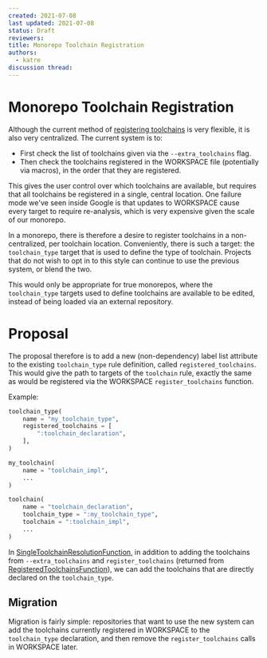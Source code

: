 ```yaml
---
created: 2021-07-08
last updated: 2021-07-08
status: Draft
reviewers:
title: Monorepo Toolchain Registration
authors:
  - katre
discussion thread:
---
```


# Monorepo Toolchain Registration

Although the current method of [registering
toolchains](https://docs.bazel.build/versions/main/toolchains.html#registering-and-building-with-toolchains)
is very flexible, it is also very centralized. The current system is to:

- First check the list of toolchains given via the `--extra_toolchains` flag.
- Then check the toolchains registered in the WORKSPACE file (potentially via
  macros), in the order that they are registered.

This gives the user control over which toolchains are available, but requires
that all toolchains be registered in a single, central location. One failure
mode we've seen inside Google is that updates to WORKSPACE cause every target to
require re-analysis, which is very expensive given the scale of our monorepo.

In a monorepo, there is therefore a desire to register toolchains in a
non-centralized, per toolchain location. Conveniently, there is such a target:
the `toolchain_type` target that is used to define the type of toolchain.
Projects that do not wish to opt in to this style can continue to use the
previous system, or blend the two.

This would only be appropriate for true monorepos, where the `toolchain_type`
targets used to define toolchains are available to be edited, instead of being
loaded via an external repository.

# Proposal

The proposal therefore is to add a new (non-dependency) label list attribute to
the existing `toolchain_type` rule definition, called `registered_toolchains`.
This would give the path to targets of the `toolchain` rule, exactly the same as
would be registered via the WORKSPACE `register_toolchains` function.

Example:

```python
toolchain_type(
    name = "my_toolchain_type",
    registered_toolchains = [
        ":toolchain_declaration",
    ],
)

my_toolchain(
    name = "toolchain_impl",
    ...
)

toolchain(
    name = "toolchain_declaration",
    toolchain_type = ":my_toolchain_type",
    toolchain = ":toolchain_impl",
    ...
)
```

In
[SingleToolchainResolutionFunction](https://cs.opensource.google/bazel/bazel/+/master:src/main/java/com/google/devtools/build/lib/skyframe/SingleToolchainResolutionFunction.java),
in addition to adding the toolchains from `--extra_toolchains` and
`register_toolchains` (returned from
[RegisteredToolchainsFunction](https://cs.opensource.google/bazel/bazel/+/master:src/main/java/com/google/devtools/build/lib/skyframe/RegisteredToolchainsFunction.java)),
we can add the toolchains that are directly declared on the `toolchain_type`.

## Migration

Migration is fairly simple: repositories that want to use the new system can add
the toolchains currently registered in WORKSPACE to the `toolchain_type`
declaration, and then remove the `register_toolchains` calls in WORKSPACE later.

